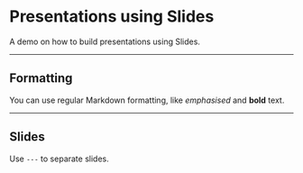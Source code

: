 # Presentations using Slides

A demo on how to build presentations using Slides.

---

## Formatting

You can use regular Markdown formatting, like *emphasised* and **bold** text.

---

## Slides

Use `---` to separate slides.
